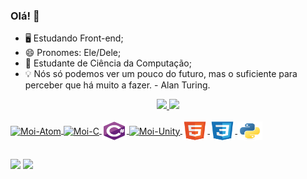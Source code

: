 ### Olá! 👋

- 🖥️ Estudando Front-end;
- 😄 Pronomes: Ele/Dele;
- 📒 Estudante de Ciência da Computação;
- 💡 Nós só podemos ver um pouco do futuro, mas o suficiente para perceber que há muito a fazer. - Alan Turing.

<div align="center">
  <a href="https://github.com/MoisesLimaCC">
  <img height="150em" src="https://github-readme-stats.vercel.app/api?username=MoisesLimaCC&show_icons=true&theme=tokyonight&include_all_commits=true&count_private=true"/>
  <img height="150em" src="https://github-readme-stats.vercel.app/api/top-langs/?username=MoisesLimaCC&layout=compact&langs_count=7&theme=tokyonight"/>
</div>

<div style="display: inline_block"><br>
  <img align="center" alt="Moi-Atom" height="30" width="40" src="https://cdn.jsdelivr.net/gh/devicons/devicon/icons/atom/atom-original.svg">
  <img align="center" alt="Moi-C" height="30" width="40" src="https://cdn.jsdelivr.net/gh/devicons/devicon/icons/c/c-line.svg">
  <img align="center" alt="Moi-Csharp" height="30" width="40" src="https://raw.githubusercontent.com/devicons/devicon/master/icons/csharp/csharp-original.svg">
  <img align="center" alt="Moi-Unity" height="30" width="40" src="https://cdn.jsdelivr.net/gh/devicons/devicon/icons/unity/unity-original.svg">
  <img align="center" alt="Moi-HTML" height="30" width="40" src="https://raw.githubusercontent.com/devicons/devicon/master/icons/html5/html5-original.svg">
  <img align="center" alt="Moi-CSS" height="30" width="40" src="https://raw.githubusercontent.com/devicons/devicon/master/icons/css3/css3-original.svg">
  <img align="center" alt="Moi-Python" height="30" width="40" src="https://raw.githubusercontent.com/devicons/devicon/master/icons/python/python-original.svg">
  
</div>

##

<div>
  
  <a href = "mailto:moiseslimacc@gmail.com"><img src="https://img.shields.io/badge/Gmail-D14836?style=for-the-badge&logo=gmail&logoColor=white"></a>
  <a href="https://www.linkedin.com/in/moises-lima-90065a228/" target="_blank"><img src="https://img.shields.io/badge/-LinkedIn-%230077B5?style=for-the-badge&logo=linkedin&logoColor=white" target="_blank"></a> 
 
  
 

</div>

